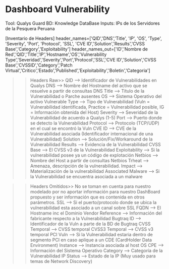 # Dashboard Vulnerability

Tool: Qualys Guard
BD: Knowledge DataBase
Inputs: IPs de los Servidores de la Pesquera Peruana

[Inventario de Headers]
header_names=['QID','DNS','Title', 'IP', 'OS', 'Type', 'Severity', 'Port', 'Protocol', 'SSL', 'CVE ID','Solution','Results','CVSS Base','Category','Exploitability']
header_names_out=['ID','Nombre de Red','QID','Title','IP','Hostname','OS','Vulnerability Type','Severidad','Severity','Port','Protocol','SSL','CVE ID','Solution','CVSS Base','CVSSID','Category','Patch Virtual','Critico','Estado','Published','Exploitability','Boletin','Categoria']

>> Headers Raw>>
QID --> Identificador de Vulnerabilidades en Qualys
DNS --> Nombre del Hostname del activo que se resuelve a partir de consultas DNS
Title --> Título de la Vulnerabilidad o Parche ausentes
OS --> Sistema Operativo del activo Vulnerable
Type --> Tipo de Vulnerabilidad (Vuln = Vulnerabilidad identificada, Practice = Vulnerabilidad posible, IG = Información obtenida del Host)
Severity --> Severidad de la Vulnerabilidad de acuerdo a Qualys (1-5)
Port --> Puerto donde se detecto la Vulnerabilidad
Protocol --> Protocolo (TCP/UDP) en el cual se encontró la Vuln
CVE ID --> CVE de la Vulnerabilidad asociada (Identificador internacional de una Vulnerabilidad)
Solution --> Solución/Fix/Workaround de la Vulnerabilidad
Results --> Evidencia de la Vulnerabilidad
CVSS Base --> El CVSS v3 de la Vulnerabilidad
Exploitability --> Si la vulnerabilidad posee ya un código de explotación
Netbios --> Nombre del Host a partir de consultas Netbios
Trheat --> Amenaza, descripción de la vulnerabilidad.
Impact --> Materialización de la vulnerabilidad
Associated Malware --> Si la Vulnerabilidad se encuentra asociada a un malware

>> Headers Omitidos>> No se toman en cuenta para nuestro modelado por no aportar información para nuestro DashBoard propuesto y ser información que es contenida en otros parámetros.
SSL --> Si el puerto/protocolo donde se ubica la vulnerabilidad esta asociado a un canal sobre SSL
FQDN --> El Hostname inc el Dominio
Vendor Reference --> Información del fabricante respecto a la Vulnerabilidad
Bugtraq ID --> Identificador de la Vuln a parte de la BD de Bugtraq
CVSS Temporal --> CVSS temporal
CVSS3 Temporal --> CVSS v3 temporal
PCI Vuln --> Si la Vulnerabilidad estaria dentro de segmento PCI en caso aplique a un CDE (CardHolder Data Environment)
Instance --> Instancia asociada al host
OS CPE --> Información del Sistema Operativo
Category --> Categoría de la Vulnerabilidad
IP Status --> Estado de la IP (Muy usado para temas de Network Discovery)

